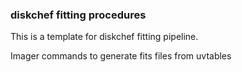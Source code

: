 ### diskchef fitting procedures

This is a template for diskchef fitting pipeline.

Imager commands to generate fits files from uvtables
